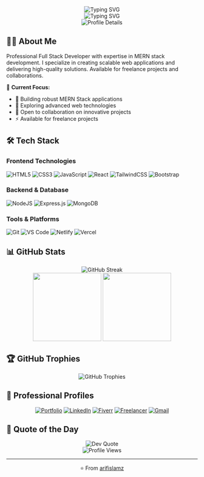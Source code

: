 <div align="center">
  <img src="https://readme-typing-svg.herokuapp.com?font=Fira+Code&weight=600&size=40&pause=1000&color=2BBC8A&center=true&vCenter=true&repeat=false&width=600&height=100&lines=Hi+%F0%9F%91%8B+I'm+Arif+Islam" alt="Typing SVG" />
  <br>
  <img src="https://readme-typing-svg.herokuapp.com?font=Fira+Code&weight=500&size=24&pause=1000&color=61DAFB&center=true&vCenter=true&width=600&height=60&lines=Full+Stack+Developer;MERN+Stack+Expert;Freelance+Developer" alt="Typing SVG" />
</div>

<div align="center">
  <img src="https://github-profile-summary-cards.vercel.app/api/cards/profile-details?username=arifislamz&theme=tokyonight" alt="Profile Details" />
</div>

## 👨‍💻 About Me

Professional Full Stack Developer with expertise in MERN stack development. I specialize in creating scalable web applications and delivering high-quality solutions. Available for freelance projects and collaborations.

🎯 **Current Focus:**
- 🔭 Building robust MERN Stack applications
- 🌱 Exploring advanced web technologies
- 👯 Open to collaboration on innovative projects
- ⚡ Available for freelance projects

## 🛠️ Tech Stack

### Frontend Technologies
![HTML5](https://img.shields.io/badge/HTML5-%23E34F26.svg?style=for-the-badge&logo=html5&logoColor=white)
![CSS3](https://img.shields.io/badge/CSS3-%231572B6.svg?style=for-the-badge&logo=css3&logoColor=white)
![JavaScript](https://img.shields.io/badge/JavaScript-%23F7DF1E.svg?style=for-the-badge&logo=javascript&logoColor=black)
![React](https://img.shields.io/badge/React-%2361DAFB.svg?style=for-the-badge&logo=react&logoColor=black)
![TailwindCSS](https://img.shields.io/badge/TailwindCSS-%2338B2AC.svg?style=for-the-badge&logo=tailwind-css&logoColor=white)
![Bootstrap](https://img.shields.io/badge/Bootstrap-%237952B3.svg?style=for-the-badge&logo=bootstrap&logoColor=white)

### Backend & Database
![NodeJS](https://img.shields.io/badge/Node.js-%23339933.svg?style=for-the-badge&logo=node.js&logoColor=white)
![Express.js](https://img.shields.io/badge/Express.js-%23000000.svg?style=for-the-badge&logo=express&logoColor=white)
![MongoDB](https://img.shields.io/badge/MongoDB-%2347A248.svg?style=for-the-badge&logo=mongodb&logoColor=white)

### Tools & Platforms
![Git](https://img.shields.io/badge/Git-%23F05032.svg?style=for-the-badge&logo=git&logoColor=white)
![VS Code](https://img.shields.io/badge/VS%20Code-%23007ACC.svg?style=for-the-badge&logo=visual-studio-code&logoColor=white)
![Netlify](https://img.shields.io/badge/Netlify-%23000000.svg?style=for-the-badge&logo=netlify&logoColor=#00C7B7)
![Vercel](https://img.shields.io/badge/Vercel-%23000000.svg?style=for-the-badge&logo=vercel&logoColor=white)

## 📊 GitHub Stats

<div align="center">
  <img src="https://streak-stats.demolab.com?user=arifislamz&theme=tokyonight" alt="GitHub Streak" />
</div>

<div align="center">
  <img height="180em" src="https://github-readme-stats.vercel.app/api?username=arifislamz&show_icons=true&theme=tokyonight&include_all_commits=true&count_private=true"/>
  <img height="180em" src="https://github-readme-stats.vercel.app/api/top-langs/?username=arifislamz&layout=compact&langs_count=7&theme=tokyonight"/>
</div>

## 🏆 GitHub Trophies
<div align="center">
  <img src="https://github-profile-trophy.vercel.app/?username=arifislamz&theme=tokyonight&column=7" alt="GitHub Trophies" />
</div>

## 💼 Professional Profiles

<div align="center">
  
[![Portfolio](https://img.shields.io/badge/Portfolio-%23000000.svg?style=for-the-badge&logo=firefox&logoColor=white)](https://arifislamz.netlify.app/)
[![LinkedIn](https://img.shields.io/badge/LinkedIn-%230077B5.svg?style=for-the-badge&logo=linkedin&logoColor=white)](https://www.linkedin.com/in/arifislamz/)
[![Fiverr](https://img.shields.io/badge/Fiverr-%231DBF73.svg?style=for-the-badge&logo=fiverr&logoColor=white)](https://www.fiverr.com/sellers/arifbusiness200/)
[![Freelancer](https://img.shields.io/badge/Freelancer-%2329B2FE.svg?style=for-the-badge&logo=freelancer&logoColor=white)](https://www.freelancer.com/u/arifislamz)
[![Gmail](https://img.shields.io/badge/Gmail-D14836?style=for-the-badge&logo=gmail&logoColor=white)](mailto:arifislampanchagor@gmail.com)

</div>

## 💭 Quote of the Day
<div align="center">
  <img src="https://quotes-github-readme.vercel.app/api?type=horizontal&theme=tokyonight" alt="Dev Quote"/>
</div>

<div align="center">
  <img src="https://komarev.com/ghpvs/?username=arifislamz&color=blue&style=flat-square" alt="Profile Views" />
</div>

<div align="center">
  
---
⭐️ From [arifislamz](https://github.com/arifislamz)

</div>
